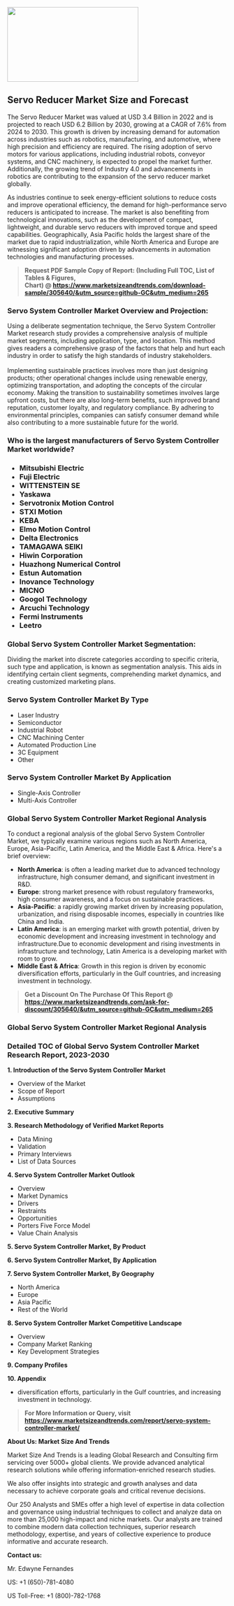 <p><img class="alignnone size-medium wp-image-20088" src="https://ffe5etoiles.com/wp-content/uploads/2024/12/MST1-300x171.png" alt="" width="300" height="171" /></p><h2>Servo Reducer Market Size and Forecast</h2><p>The Servo Reducer Market was valued at USD 3.4 Billion in 2022 and is projected to reach USD 6.2 Billion by 2030, growing at a CAGR of 7.6% from 2024 to 2030. This growth is driven by increasing demand for automation across industries such as robotics, manufacturing, and automotive, where high precision and efficiency are required. The rising adoption of servo motors for various applications, including industrial robots, conveyor systems, and CNC machinery, is expected to propel the market further. Additionally, the growing trend of Industry 4.0 and advancements in robotics are contributing to the expansion of the servo reducer market globally.</p><p>As industries continue to seek energy-efficient solutions to reduce costs and improve operational efficiency, the demand for high-performance servo reducers is anticipated to increase. The market is also benefiting from technological innovations, such as the development of compact, lightweight, and durable servo reducers with improved torque and speed capabilities. Geographically, Asia Pacific holds the largest share of the market due to rapid industrialization, while North America and Europe are witnessing significant adoption driven by advancements in automation technologies and manufacturing processes.</p></p><blockquote id="" class=""><strong>Request PDF Sample Copy of Report: (Including Full TOC, List of Tables &amp; Figures, Chart)&nbsp;@&nbsp;<strong><a href="https://www.marketsizeandtrends.com/download-sample/305640/&utm_source=github-GC&utm_medium=265" target="_blank">https://www.marketsizeandtrends.com/download-sample/305640/&utm_source=github-GC&utm_medium=265</a></strong></strong></blockquote><h3 id="" class="">Servo System Controller Market&nbsp;Overview and Projection:</h3><p id="" class="">Using a deliberate segmentation technique, the Servo System Controller Market research study provides a comprehensive analysis of multiple market segments, including application, type, and location. This method gives readers a comprehensive grasp of the factors that help and hurt each industry in order to satisfy the high standards of industry stakeholders. <br /> <br />Implementing sustainable practices involves more than just designing products; other operational changes include using renewable energy, optimizing transportation, and adopting the concepts of the circular economy. Making the transition to sustainability sometimes involves large upfront costs, but there are also long-term benefits, such improved brand reputation, customer loyalty, and regulatory compliance. By adhering to environmental principles, companies can satisfy consumer demand while also contributing to a more sustainable future for the world.</p><h3 id="" class="">Who is the largest manufacturers of&nbsp;Servo System Controller Market worldwide?</h3><h3 class=""><p><ul><li>Mitsubishi Electric </li><li> Fuji Electric </li><li> WITTENSTEIN SE </li><li> Yaskawa </li><li> Servotronix Motion Control </li><li> STXI Motion </li><li> KEBA </li><li> Elmo Motion Control </li><li> Delta Electronics </li><li> TAMAGAWA SEIKI </li><li> Hiwin Corporation </li><li> Huazhong Numerical Control </li><li> Estun Automation </li><li> Inovance Technology </li><li> MICNO </li><li> Googol Technology </li><li> Arcuchi Technology </li><li> Fermi Instruments </li><li> Leetro</li></ul></p></h3><h3 id="" class="">Global&nbsp;Servo System Controller Market Segmentation:</h3><p id="" class="">Dividing the market into discrete categories according to specific criteria, such type and application, is known as segmentation analysis. This aids in identifying certain client segments, comprehending market dynamics, and creating customized marketing plans.</p><h3 id="" class="">Servo System Controller Market&nbsp;By Type</h3><p><p><ul><li>Laser Industry</li><li> Semiconductor</li><li> Industrial Robot</li><li> CNC Machining Center</li><li> Automated Production Line</li><li> 3C Equipment</li><li> Other</p></li></ul></p></p><h3 id="" class="">Servo System Controller Market&nbsp;By Application</h3><p class=""><p><ul><li>Single-Axis Controller</li><li> Multi-Axis Controller</li></ul></p></p><h3 id="" class="">Global Servo System Controller Market Regional Analysis</h3><p id="" class="">To conduct a regional analysis of the global Servo System Controller Market, we typically examine various regions such as North America, Europe, Asia-Pacific, Latin America, and the Middle East &amp; Africa. Here's a brief overview:</p><ul><li><strong>North America</strong>: is often a leading market due to advanced technology infrastructure, high consumer demand, and significant investment in R&amp;D.</li><li><strong>Europe</strong>: strong market presence with robust regulatory frameworks, high consumer awareness, and a focus on sustainable practices.</li><li><strong>Asia-Pacific</strong>: a rapidly growing market driven by increasing population, urbanization, and rising disposable incomes, especially in countries like China and India.</li><li><strong>Latin America</strong>: is an emerging market with growth potential, driven by economic development and increasing investment in technology and infrastructure.Due to economic development and rising investments in infrastructure and technology, Latin America is a developing market with room to grow.</li><li><strong>Middle East &amp; Africa</strong>: Growth in this region is driven by economic diversification efforts, particularly in the Gulf countries, and increasing investment in technology.</li></ul><blockquote id="" class=""><strong>Get a Discount On The Purchase Of This Report @ <strong><a href="https://www.marketsizeandtrends.com/ask-for-discount/305640/&utm_source=github-GC&utm_medium=265" target="_blank">https://www.marketsizeandtrends.com/ask-for-discount/305640/&utm_source=github-GC&utm_medium=265</a></strong></strong></blockquote><h3 id="" class="">Global Servo System Controller Market Regional Analysis</h3><h3 id="" class="">Detailed TOC of Global Servo System Controller Market Research Report, 2023-2030</h3><p id="" class=""><strong>1. Introduction of the Servo System Controller Market</strong></p><ul><li>Overview of the Market</li><li>Scope of Report</li><li>Assumptions</li></ul><p id="" class=""><strong>2. Executive Summary</strong></p><p id="" class=""><strong>3. Research Methodology of Verified Market Reports</strong></p><ul><li>Data Mining</li><li>Validation</li><li>Primary Interviews</li><li>List of Data Sources</li></ul><p id="" class=""><strong>4. Servo System Controller Market Outlook</strong></p><ul><li>Overview</li><li>Market Dynamics</li><li>Drivers</li><li>Restraints</li><li>Opportunities</li><li>Porters Five Force Model</li><li>Value Chain Analysis</li></ul><p id="" class=""><strong>5. Servo System Controller Market, By Product</strong></p><p id="" class=""><strong>6. Servo System Controller Market, By Application</strong></p><p id="" class=""><strong>7. Servo System Controller Market, By Geography</strong></p><ul><li>North America</li><li>Europe</li><li>Asia Pacific</li><li>Rest of the World</li></ul><p id="" class=""><strong>8. Servo System Controller Market Competitive Landscape</strong></p><ul><li>Overview</li><li>Company Market Ranking</li><li>Key Development Strategies</li></ul><p id="" class=""><strong>9. Company Profiles</strong></p><p id="" class=""><strong>10. Appendix</strong></p><ul><li>diversification efforts, particularly in the Gulf countries, and increasing investment in technology.</li></ul><blockquote id="" class=""><strong>For More Information or Query, visit <strong><strong><a href="https://www.marketsizeandtrends.com/report/servo-system-controller-market/" target="_blank">https://www.marketsizeandtrends.com/report/servo-system-controller-market/</a></strong></strong></strong></blockquote><p id="" class=""><strong>About Us: Market Size And Trends</strong></p><p id="" class="">Market Size And Trends is a leading Global Research and Consulting firm servicing over 5000+ global clients. We provide advanced analytical research solutions while offering information-enriched research studies.</p><p id="" class="">We also offer insights into strategic and growth analyses and data necessary to achieve corporate goals and critical revenue decisions.</p><p id="" class="">Our 250 Analysts and SMEs offer a high level of expertise in data collection and governance using industrial techniques to collect and analyze data on more than 25,000 high-impact and niche markets. Our analysts are trained to combine modern data collection techniques, superior research methodology, expertise, and years of collective experience to produce informative and accurate research.</p><p id="" class=""><strong>Contact us:</strong></p><p id="" class="">Mr. Edwyne Fernandes</p><p id="" class="">US: +1 (650)-781-4080</p><p id="" class="">US Toll-Free: +1 (800)-782-1768</p>
